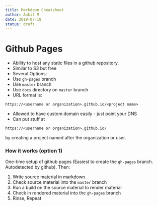 ```yaml
---
title: Markdown Cheatsheet
author: Ankit M
date: 2019-07-18
status: draft
---
```



# Github Pages


- Ability to host any static files in a github repository.
- Similar to S3 but free
- Several Options:
- Use `gh-pages` branch
- Use `master` branch
- Use `docs` directory on `master` branch
- URL format is:


`https://<username or organization>.github.io/<project name>`

- Allowed to have custom domain easily - just point your DNS
- Can put stuff at


`https://<username or organization>.github.io/`


by creating a project named after the organization or user.



### How it works (option 1)

One-time setup of github pages (Easiest to create the `gh-pages` branch. Autodetected by github). Then:

1. Write source material in markdown
2. Check source material into the `master` branch
3. Run a build on the source material to render material
4. Check in rendered material into the `gh-pages` branch
5. Rinse, Repeat

